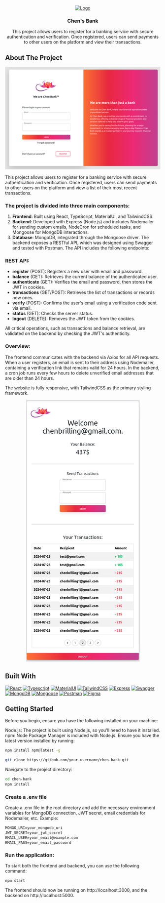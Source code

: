 <!-- PROJECT LOGO -->
<br />
<div align="center">
  <a href="./Front/src/logo.svg">
    <img src="https://tecdn.b-cdn.net/img/Photos/new-templates/bootstrap-login-form/lotus.webp" alt="Logo" width="80" height="80">
  </a>

  <h3 align="center">Chen's Bank</h3>

  <p align="center">
    This project allows users to register for a banking service with secure authentication and verification. Once registered, users can send payments to other users on the platform and view their transactions.
  </p>
</div>


<!-- ABOUT THE PROJECT -->
## About The Project
<div align="center">
<a href="./Preview/LoginPage.png">
    <img src="./Preview/LoginPage.png" alt="Logo">
</a>
</div>

This project allows users to register for a banking service with secure authentication and verification. Once registered, users can send payments to other users on the platform and view a list of their most recent transactions.



### The project is divided into three main components:

1. **Frontend**: Built using React, TypeScript, MaterialUI, and TailwindCSS.
2. **Backend**: Developed with Express (Node.js) and includes Nodemailer for sending custom emails, NodeCron for scheduled tasks, and Mongoose for MongoDB interactions.
3. **Database**: MongoDB, integrated through the Mongoose driver.
The backend exposes a RESTful API, which was designed using Swagger and tested with Postman. The API includes the following endpoints:

### REST API:
* **register** (POST): Registers a new user with email and password.
* **balance** (GET): Retrieves the current balance of the authenticated user.
* **authenticate** (GET): Verifies the email and password, then stores the JWT in cookies.
* **transactions** (GET/POST): Retrieves the list of transactions or records new ones.
* **verify** (POST): Confirms the user's email using a verification code sent via email.
* **status** (GET): Checks the server status.
* **logout** (DELETE): Removes the JWT token from the cookies.

All critical operations, such as transactions and balance retrieval, are validated on the backend by checking the JWT's authenticity.

### Overview:
The frontend communicates with the backend via Axios for all API requests. When a user registers, an email is sent to their address using Nodemailer, containing a verification link that remains valid for 24 hours. In the backend, a cron job runs every few hours to delete unverified email addresses that are older than 24 hours.

The website is fully responsive, with TailwindCSS as the primary styling framework.

<div align="center">
<a href="./Preview/DashboardResponsive.png" >
    <img src="./Preview/DashboardResponsive.png" alt="Logo">
</a>
</div>

## Built With
[![React][React-logo]][React-url]
[![Typescript][Typescript-logo]][Typescript-url]
[![MaterialUI][MaterialUI-logo]][MaterialUI-url]
[![TailwindCSS][TailwindCSS-logo]][TailwindCSS-url]
[![Express][Express-logo]][Express-url]
[![Swagger][Swagger-logo]][Swagger-url]
[![MongoDB][MongoDB-logo]][MongoDB-url]
[![Mongoose][Mongoose-logo]][Mongoose-url]
[![Postman][Postman-logo]][Postman-url]
[![Figma][Figma-logo]][Figma-url]

## Getting Started


Before you begin, ensure you have the following installed on your machine:

Node.js: The project is built using Node.js, so you'll need to have it installed.
npm: Node Package Manager is included with Node.js. Ensure you have the latest version installed by running:
```sh
npm install npm@latest -g
```

```sh
git clone https://github.com/your-username/chen-bank.git
```
Navigate to the project directory:

```sh
cd chen-bank
npm install
```

### Create a .env file
Create a .env file in the root directory and add the necessary environment variables for MongoDB connection, JWT secret, email credentials for Nodemailer, etc. Example:

```
MONGO_URI=your_mongodb_uri
JWT_SECRET=your_jwt_secret
EMAIL_USER=your_email@example.com
EMAIL_PASS=your_email_password
```

### Run the application:

To start both the frontend and backend, you can use the following command:

```sh
npm start
```
The frontend should now be running on http://localhost:3000, and the backend on http://localhost:5000.


[React-logo]: https://img.shields.io/badge/React-20232A?style=for-the-badge&logo=react&logoColor=61DAFB
[React-url]: https://reactjs.org/

[Typescript-logo]:https://img.shields.io/badge/Typescript-323330?style=for-the-badge&logo=typescript&logoColor=f0db4f
[Typescript-url]: https://www.typescriptlang.org/

[MaterialUI-logo]: https://img.shields.io/badge/MUI-42a5f5?style=for-the-badge&logo=mui&logoColor=white
[MaterialUI-url]: https://mui.com/

[TailwindCSS-logo]: https://img.shields.io/badge/tailwind-6d28d9?style=for-the-badge&logo=tailwindcss&logoColor=white
[TailwindCSS-url]: https://tailwindcss.com/

[Express-logo]: https://img.shields.io/badge/express-06b6d4?style=for-the-badge&logo=express&logoColor=white
[Express-url]: https://expressjs.com/

[Swagger-logo]: https://img.shields.io/badge/swagger-47c5c4?style=for-the-badge&logo=swagger&logoColor=white
[Swagger-url]: https://swagger.io/

[MongoDB-logo]: https://img.shields.io/badge/mongodb-3F3E42?style=for-the-badge&logo=mongodb&logoColor=3FA037
[MongoDB-url]: https://www.mongodb.com/

[Mongoose-logo]: https://img.shields.io/badge/Mongoose-881100?style=for-the-badge&logo=Mongoose&logoColor=white
[Mongoose-url]: https://mongoosejs.com/

[Postman-logo]: https://img.shields.io/badge/Postman-E86837?style=for-the-badge&logo=Postman&logoColor=white
[Postman-url]: https://www.postman.com/

[Figma-logo]: https://img.shields.io/badge/Figma-a259ff?style=for-the-badge&logo=Figma&logoColor=1abcfe
[Figma-url]: https://www.figma.com/
